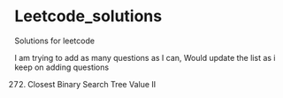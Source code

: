 # Leetcode_solutions
Solutions for leetcode

I am trying to add as many questions as I can, 
Would update the list as i keep on adding questions

272. Closest Binary Search Tree Value II 


